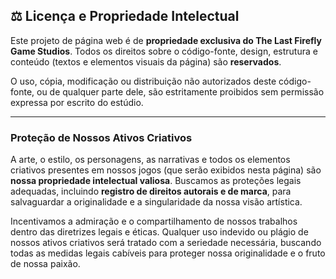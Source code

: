 ## ⚖️ Licença e Propriedade Intelectual

Este projeto de página web é de **propriedade exclusiva do The Last Firefly Game Studios**. Todos os direitos sobre o código-fonte, design, estrutura e conteúdo (textos e elementos visuais da página) são **reservados**.

O uso, cópia, modificação ou distribuição não autorizados deste código-fonte, ou de qualquer parte dele, são estritamente proibidos sem permissão expressa por escrito do estúdio.

---

### Proteção de Nossos Ativos Criativos

A arte, o estilo, os personagens, as narrativas e todos os elementos criativos presentes em nossos jogos (que serão exibidos nesta página) são **nossa propriedade intelectual valiosa**. Buscamos as proteções legais adequadas, incluindo **registro de direitos autorais e de marca**, para salvaguardar a originalidade e a singularidade da nossa visão artística.

Incentivamos a admiração e o compartilhamento de nossos trabalhos dentro das diretrizes legais e éticas. Qualquer uso indevido ou plágio de nossos ativos criativos será tratado com a seriedade necessária, buscando todas as medidas legais cabíveis para proteger nossa originalidade e o fruto de nossa paixão.

